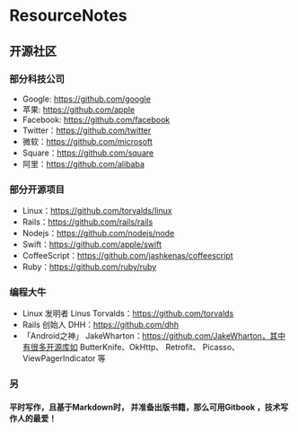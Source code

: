 # ResourceNotes
## 开源社区
### 部分科技公司
- Google: https://github.com/google
- 苹果: https://github.com/apple
- Facebook: https://github.com/facebook
- Twitter：https://github.com/twitter
- 微软：https://github.com/microsoft
- Square：https://github.com/square
- 阿里：https://github.com/alibaba

### 部分开源项目
- Linux：https://github.com/torvalds/linux
- Rails：https://github.com/rails/rails
- Nodejs：https://github.com/nodejs/node
- Swift：https://github.com/apple/swift
- CoffeeScript：https://github.com/jashkenas/coffeescript
- Ruby：https://github.com/ruby/ruby

### 编程大牛
- Linux 发明者 Linus Torvalds：https://github.com/torvalds
- Rails 创始人 DHH：https://github.com/dhh
- 「Android之神」 JakeWharton：https://github.com/JakeWharton，其中有很多开源库如 ButterKnife、OkHttp、 Retrofit、 Picasso、ViewPagerIndicator 等

### 另
#### 平时写作，且基于Markdown时， 并准备出版书籍，那么可用Gitbook ，技术写作人的最爱！

